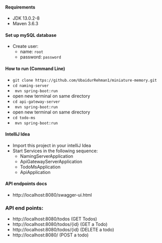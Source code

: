 #### Requirements
- JDK 13.0.2-8
- Maven 3.6.3

#### Set up mySQL database
- Create user:
    - name: ```root```
    - password: ```password```

#### How to run (Command Line)
- ``` git clone https://github.com/UbaidurRehman1/miniature-memory.git ```
- ``` cd naming-server ```
- ``` mvn spring-boot:run```
- open new terminal on same directory
- ``` cd api-gateway-server ```
- ``` mvn spring-boot:run```
- open new terminal on same directory
- ``` cd todo-ms ```
- ``` mvn spring-boot:run```

#### IntelliJ Idea
- Import this project in your intelliJ Idea
- Start Services in the following sequence:
    - NamingServerApplication
    - ApiGatewayServerApplication
    - TodoMsApplication
    - ApiApplication

#### API endpoints docs
- http://localhost:8080/swagger-ui.html

### API end points:
- http://localhost:8080/todos (GET Todos)
- http://localhost:8080/todos/{id} (GET a Todo)
- http://localhost:8080/todos/{id} (DELETE a todo)
- http://localhost:8080/ (POST a todo)

### 